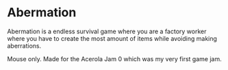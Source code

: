 # Abermation

Abermation is a endless survival game where you are a factory worker where you have to create the most amount of items while avoiding making aberrations.

Mouse only.
Made for the Acerola Jam 0 which was my very first game jam.
